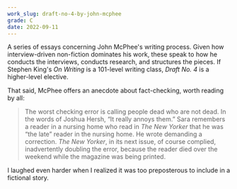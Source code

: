```yaml
---
work_slug: draft-no-4-by-john-mcphee
grade: C
date: 2022-09-11
---
```


A series of essays concerning John McPhee's writing process. Given how interview-driven non-fiction dominates his work, these speak to how he conducts the interviews, conducts research, and structures the pieces. If Stephen King's <span data-work-slug="on-writing-by-stephen-king">_On Writing_</span> is a 101-level writing class, _Draft No. 4_ is a higher-level elective.

That said, McPhee offers an anecdote about fact-checking, worth reading by all:

> The worst checking error is calling people dead who are not dead. In the words of Joshua Hersh, “It really annoys them.” Sara remembers a reader in a nursing home who read in _The New Yorker_ that he was “the late” reader in the nursing home. He wrote demanding a correction. _The New Yorker_, in its next issue, of course complied, inadvertently doubling the error, because the reader died over the weekend while the magazine was being printed.

I laughed even harder when I realized it was too preposterous to include in a fictional story.